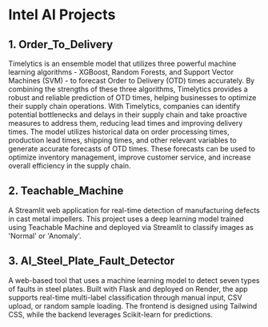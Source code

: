 # Intel AI Projects

## 1. Order_To_Delivery
  Timelytics is an ensemble model that utilizes three powerful machine learning algorithms - XGBoost, Random Forests, and Support Vector Machines (SVM) - to forecast Order to Delivery (OTD) times accurately. By combining the strengths of these three algorithms, Timelytics provides a robust and reliable prediction of OTD times, helping businesses to optimize their supply chain operations. With Timelytics, companies can identify potential bottlenecks and delays in their supply chain and take proactive measures to address them, reducing lead times and improving delivery times. The model utilizes historical data on order processing times, production lead times, shipping times, and other relevant variables to generate accurate forecasts of OTD times. These forecasts can be used to optimize inventory management, improve customer service, and increase overall efficiency in the supply chain.

## 2. Teachable_Machine
  A Streamlit web application for real-time detection of manufacturing defects in cast metal impellers. This project uses a deep learning model trained using Teachable Machine and deployed via Streamlit to classify images as 'Normal' or 'Anomaly'.

## 3. AI_Steel_Plate_Fault_Detector
  A web-based tool that uses a machine learning model to detect seven types of faults in steel plates. Built with Flask and deployed on Render, the app supports real-time multi-label classification through manual input, CSV upload, or random sample loading. The frontend is designed using Tailwind CSS, while the backend leverages Scikit-learn for predictions.
